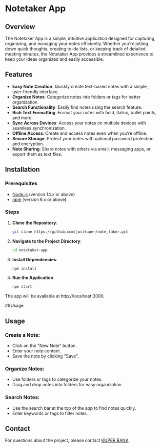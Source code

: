 # Notetaker App

## Overview

The Notetaker App is a simple, intuitive application designed for capturing, organizing, and managing your notes efficiently. Whether you're jotting down quick thoughts, creating to-do lists, or keeping track of detailed meeting minutes, the Notetaker App provides a streamlined experience to keep your ideas organized and easily accessible.

## Features

- **Easy Note Creation**: Quickly create text-based notes with a simple, user-friendly interface.
- **Organize Notes**: Categorize notes into folders or tags for better organization.
- **Search Functionality**: Easily find notes using the search feature.
- **Rich Text Formatting**: Format your notes with bold, italics, bullet points, and more.
- **Sync Across Devices**: Access your notes on multiple devices with seamless synchronization.
- **Offline Access**: Create and access notes even when you’re offline.
- **Secure Storage**: Protect your notes with optional password protection and encryption.
- **Note Sharing**: Share notes with others via email, messaging apps, or export them as text files.

## Installation

### Prerequisites

- [Node.js](https://nodejs.org/) (version 14.x or above)
- [npm](https://www.npmjs.com/) (version 6.x or above)

### Steps

1. **Clone the Repository**:
   ```bash
   git clone https://github.com/justkuper/note_taker.git
2. **Navigate to the Project Directory**:
   ```bash
   cd notetaker-app
3. **Install Dependencies**:
   ```bash
   npm install
4. **Run the Application**:
   ```bash
   npm start
The app will be available at http://localhost:3000.

##Usage

## Usage

### Create a Note:
- Click on the "New Note" button.
- Enter your note content.
- Save the note by clicking "Save".

### Organize Notes:
- Use folders or tags to categorize your notes.
- Drag and drop notes into folders for easy organization.

### Search Notes:
- Use the search bar at the top of the app to find notes quickly.
- Enter keywords or tags to filter notes.


## Contact
For questions about the project, please contact [KUPER BANK](https://github.com/justkuper).
